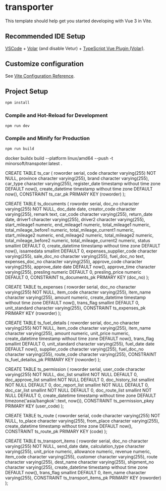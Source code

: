 # transporter

This template should help get you started developing with Vue 3 in Vite.

## Recommended IDE Setup

[VSCode](https://code.visualstudio.com/) + [Volar](https://marketplace.visualstudio.com/items?itemName=johnsoncodehk.volar) (and disable Vetur) + [TypeScript Vue Plugin (Volar)](https://marketplace.visualstudio.com/items?itemName=johnsoncodehk.vscode-typescript-vue-plugin).

## Customize configuration

See [Vite Configuration Reference](https://vitejs.dev/config/).

## Project Setup

```sh
npm install
```

### Compile and Hot-Reload for Development

```sh
npm run dev
```

### Compile and Minify for Production

```sh
npm run build
```


docker buildx build --platform linux/amd64 --push -t minorsoft/transpoter:latest .


CREATE TABLE ts_car
(
  roworder serial,
  code character varying(255) NOT NULL,
  province character varying(255),
  brand character varying(255),
  car_type character varying(255),
  register_date timestamp without time zone DEFAULT now(),
  create_datetime timestamp without time zone DEFAULT now(),
  CONSTRAINT ts_car_pk PRIMARY KEY (roworder)
);

CREATE TABLE ts_documents
(
  roworder serial,
  doc_no character varying(255) NOT NULL,
  doc_date date,
  creator_code character varying(255),
  remark text,
  car_code character varying(255),
  return_date date,
  driver1 character varying(255),
  driver2 character varying(255),
  start_mileage1 numeric,
  end_mileage1 numeric,
  total_mileage1 numeric,
  total_mileage_before1 numeric,
  total_mileage_current1 numeric,
  start_mileage2 numeric,
  end_mileage2 numeric,
  total_mileage2 numeric,
  total_mileage_before2 numeric,
  total_mileage_current2 numeric,
  status smallint DEFAULT 0,
  create_datetime timestamp without time zone DEFAULT now(),
  issamedata smallint DEFAULT 0,
  expenses_supplier_code character varying(255),
  sale_doc_no character varying(255),
  fuel_doc_no text,
  expenses_doc_no character varying(255),
  approve_code character varying(255),
  approve_date date DEFAULT now(),
  approve_time character varying(255),
  presling numeric DEFAULT 0,
  presling_price numeric DEFAULT 0,
  CONSTRAINT ts_documents_pk PRIMARY KEY (doc_no)
);

CREATE TABLE ts_expenses
(
  roworder serial,
  doc_no character varying(255) NOT NULL,
  item_code character varying(255),
  item_name character varying(255),
  amount numeric,
  create_datetime timestamp without time zone DEFAULT now(),
  trans_flag smallint DEFAULT 0,
  unit_standard character varying(255),
  CONSTRAINT ts_expenses_pk PRIMARY KEY (roworder)
);

CREATE TABLE ts_fuel_details
(
  roworder serial,
  doc_no character varying(255) NOT NULL,
  item_code character varying(255),
  item_name character varying(255),
  amount numeric,
  unit_price numeric,
  create_datetime timestamp without time zone DEFAULT now(),
  trans_flag smallint DEFAULT 0,
  unit_standard character varying(255),
  fuel_date date DEFAULT now(),
  supplier_code character varying(255),
  fuel_doc_no character varying(255),
  route_code character varying(255),
  CONSTRAINT ts_fuel_detailss_pk PRIMARY KEY (roworder)
);


CREATE TABLE ts_permission
(
  roworder serial,
  user_code character varying(255) NOT NULL,
  doc_list smallint NOT NULL DEFAULT 0,
  doc_approve_list smallint NOT NULL DEFAULT 0,
  doc_history_list smallint NOT NULL DEFAULT 0,
  doc_report_list smallint NOT NULL DEFAULT 0,
  doc_car_list smallint NOT NULL DEFAULT 0,
  doc_route_list smallint NOT NULL DEFAULT 0,
  create_datetime timestamp without time zone DEFAULT timezone('asia/bangkok'::text, now()),
  CONSTRAINT ts_permission_pkey PRIMARY KEY (user_code)
);

CREATE TABLE ts_route
(
  roworder serial,
  code character varying(255) NOT NULL,
  to_place character varying(255),
  from_place character varying(255),
  create_datetime timestamp without time zone DEFAULT now(),
  CONSTRAINT ts_route_pk PRIMARY KEY (code)
);

CREATE TABLE ts_transport_items
(
  roworder serial,
  doc_no character varying(255) NOT NULL,
  send_date date,
  calculation_type character varying(255),
  unit_price numeric,
  allowance numeric,
  revenue numeric,
  item_code character varying(255),
  customer character varying(255),
  route character varying(255),
  dest_name character varying(255),
  shipment_no character varying(255),
  create_datetime timestamp without time zone DEFAULT now(),
  trans_flag smallint DEFAULT 0,
  item_name character varying(255),
  CONSTRAINT ts_transport_items_pk PRIMARY KEY (roworder)
);